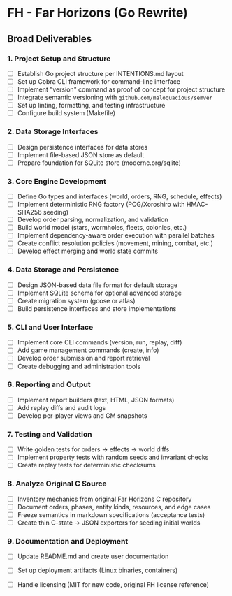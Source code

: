 # FH - Far Horizons (Go Rewrite)

## Broad Deliverables

### 1. Project Setup and Structure
- [ ] Establish Go project structure per INTENTIONS.md layout
- [ ] Set up Cobra CLI framework for command-line interface
- [ ] Implement "version" command as proof of concept for project structure
- [ ] Integrate semantic versioning with `github.com/maloquacious/semver`
- [ ] Set up linting, formatting, and testing infrastructure
- [ ] Configure build system (Makefile)

### 2. Data Storage Interfaces
- [ ] Design persistence interfaces for data stores
- [ ] Implement file-based JSON store as default
- [ ] Prepare foundation for SQLite store (modernc.org/sqlite)

### 3. Core Engine Development
- [ ] Define Go types and interfaces (world, orders, RNG, schedule, effects)
- [ ] Implement deterministic RNG factory (PCG/Xoroshiro with HMAC-SHA256 seeding)
- [ ] Develop order parsing, normalization, and validation
- [ ] Build world model (stars, wormholes, fleets, colonies, etc.)
- [ ] Implement dependency-aware order execution with parallel batches
- [ ] Create conflict resolution policies (movement, mining, combat, etc.)
- [ ] Develop effect merging and world state commits

### 4. Data Storage and Persistence
- [ ] Design JSON-based data file format for default storage
- [ ] Implement SQLite schema for optional advanced storage
- [ ] Create migration system (goose or atlas)
- [ ] Build persistence interfaces and store implementations

### 5. CLI and User Interface
- [ ] Implement core CLI commands (version, run, replay, diff)
- [ ] Add game management commands (create, info)
- [ ] Develop order submission and report retrieval
- [ ] Create debugging and administration tools

### 6. Reporting and Output
- [ ] Implement report builders (text, HTML, JSON formats)
- [ ] Add replay diffs and audit logs
- [ ] Develop per-player views and GM snapshots

### 7. Testing and Validation
- [ ] Write golden tests for orders → effects → world diffs
- [ ] Implement property tests with random seeds and invariant checks
- [ ] Create replay tests for deterministic checksums

### 8. Analyze Original C Source
- [ ] Inventory mechanics from original Far Horizons C repository
- [ ] Document orders, phases, entity kinds, resources, and edge cases
- [ ] Freeze semantics in markdown specifications (acceptance tests)
- [ ] Create thin C-state → JSON exporters for seeding initial worlds

### 9. Documentation and Deployment
- [ ] Update README.md and create user documentation
- [ ] Set up deployment artifacts (Linux binaries, containers)
- [ ] Handle licensing (MIT for new code, original FH license reference)

